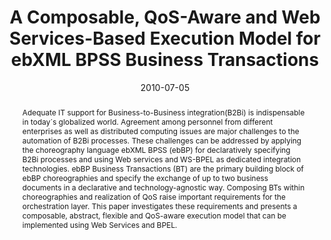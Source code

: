 ---
abstract: Adequate IT support for Business-to-Business integration(B2Bi) is indispensable
  in today´s globalized world. Agreement among personnel from different enterprises
  as well as distributed computing issues are major challenges to the automation of
  B2Bi processes. These challenges can be addressed by applying the choreography language
  ebXML BPSS (ebBP) for declaratively specifying B2Bi processes and using Web services
  and WS-BPEL as dedicated integration technologies. ebBP Business Transactions (BT)
  are the primary building block of ebBP choreographies and specify the exchange of
  up to two business documents in a declarative and technology-agnostic way. Composing
  BTs within choreographies and realization of QoS raise important requirements for
  the orchestration layer. This paper investigates these requirements and presents
  a composable, abstract, flexible and QoS-aware execution model that can be implemented
  using Web Services and BPEL.
authors:
- Andreas Schönberger
- Guido Wirtz
- Christian Huemer
- Marco Zapletal
date: '2010-07-05'
featured: false
links:
- name: Publik
  url: https://publik.tuwien.ac.at/showentry.php?ID=187712&lang=2
publication: 'Talk: 6th World Congress on Services, Miami; 07-05-2010 - 07-10-2010;
  in: "IEEE Congress on Services", IEEE Computer Society, (2010), ISBN: 978-0-7695-4129-7;
  229 - 236'
publication_types:
- '1'
publishDate: '2010-07-05'
title: A Composable, QoS-Aware and Web Services-Based Execution Model for ebXML BPSS
  Business Transactions
url_pdf: ''
---
